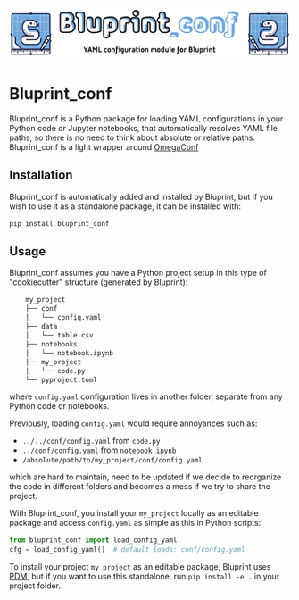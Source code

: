 ![bluprint_conf logo](docs/source/images/bluprintconf_logo.png)

# Bluprint_conf

Bluprint_conf is a Python package for loading YAML configurations in your Python
code or Jupyter notebooks, that automatically resolves YAML file paths, so
there is no need to think about absolute or relative paths. Bluprint_conf is a 
light wrapper around [OmegaConf](https://omegaconf.readthedocs.io/en/)

## Installation

Bluprint_conf is automatically added and installed by Bluprint, but if you wish
to use it as a standalone package, it can be installed with:

```sh
pip install bluprint_conf
```

## Usage

Bluprint_conf assumes you have a Python project setup in this type of
"cookiecutter" structure (generated by Bluprint):

```
	my_project
	├── conf
	│   └── config.yaml
	├── data
	│   └── table.csv
	├── notebooks
	│   └── notebook.ipynb
	├── my_project
	│   └── code.py
	└── pyproject.toml
```

where `config.yaml` configuration lives in another folder, separate from any
Python code or notebooks. 

Previously, loading `config.yaml` would require annoyances such as:

- `../../conf/config.yaml` from `code.py`
- `../conf/config.yaml` from `notebook.ipynb`
- `/absolute/path/to/my_project/conf/config.yaml`

which are hard to maintain, need to be updated if we decide to reorganize the 
code in different folders and becomes a mess if we try to share the project.

With Bluprint_conf, you install your `my_project` locally as an editable
package and access `config.yaml` as simple as this in Python scripts:

```py
from bluprint_conf import load_config_yaml
cfg = load_config_yaml()  # default loads: conf/config.yaml
```

To install your project `my_project` as an editable package, Bluprint uses
[PDM](https://pdm-project.org/latest/), but if you want to use this standalone,
run `pip install -e .` in your project folder.

